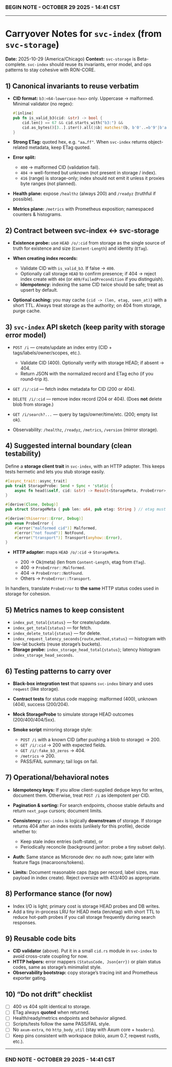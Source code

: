 ### BEGIN NOTE - OCTOBER 29 2025 - 14:41 CST

---

# Carryover Notes for `svc-index` (from `svc-storage`)

**Date:** 2025-10-29 (America/Chicago)
**Context:** `svc-storage` is Beta-complete. `svc-index` should reuse its invariants, error model, and ops patterns to stay cohesive with RON-CORE.

## 1) Canonical invariants to **reuse verbatim**

* **CID format:** `b3:<64-lowercase-hex>` only. Uppercase → malformed.
  Minimal validator (no regex):

  ```rust
  #[inline]
  pub fn is_valid_b3(cid: &str) -> bool {
      cid.len() == 67 && cid.starts_with("b3:") &&
      cid.as_bytes()[3..].iter().all(|&b| matches!(b, b'0'..=b'9'|b'a'..=b'f'))
  }
  ```
* **Strong ETag:** quoted hex, e.g. `"aa…ff"`. When `svc-index` returns object-related metadata, keep ETag quoted.
* **Error split:**

  * `400` → malformed CID (validation fail).
  * `404` → well-formed but unknown (not present in storage / index).
  * `416` (range) is storage-only; index should not emit it unless it proxies byte ranges (not planned).
* **Health plane:** expose `/healthz` (always 200) and `/readyz` (truthful if possible).
* **Metrics plane:** `/metrics` with Prometheus exposition; namespaced counters & histograms.

## 2) Contract between **svc-index ↔ svc-storage**

* **Existence probe:** use `HEAD /o/:cid` from storage as the single source of truth for existence and size (`Content-Length`) and identity (`ETag`).
* **When creating index records:**

  * Validate CID with `is_valid_b3`. If false → `400`.
  * Optionally call storage `HEAD` to confirm presence; if 404 → reject index create with `404` (or `409/FailedPrecondition` if you distinguish).
  * **Idempotency:** indexing the same CID twice should be safe; treat as upsert by default.
* **Optional caching:** you may cache `{cid -> (len, etag, seen_at)}` with a short TTL. Always treat storage as the authority; on 404 from storage, purge cache.

## 3) `svc-index` API sketch (keep parity with storage error model)

* `POST /i` — create/update an index entry (CID + tags/labels/owner/scopes, etc.).

  * Validate CID (400). Optionally verify with storage HEAD; if absent → 404.
  * Return JSON with the normalized record and ETag echo (if you round-trip it).
* `GET /i/:cid` — fetch index metadata for CID (200 or 404).
* `DELETE /i/:cid` — remove index record (204 or 404). (Does **not** delete blob from storage.)
* `GET /i/search?...` — query by tags/owner/time/etc. (200; empty list ok).
* Observability: `/healthz`, `/readyz`, `/metrics`, `/version` (mirror storage).

## 4) Suggested internal boundary (clean testability)

Define a **storage client trait** in `svc-index`, with an HTTP adapter. This keeps tests hermetic and lets you stub storage easily.

```rust
#[async_trait::async_trait]
pub trait StorageProbe: Send + Sync + 'static {
    async fn head(&self, cid: &str) -> Result<StorageMeta, ProbeError>;
}

#[derive(Clone, Debug)]
pub struct StorageMeta { pub len: u64, pub etag: String } // etag must be quoted

#[derive(thiserror::Error, Debug)]
pub enum ProbeError {
    #[error("malformed cid")] Malformed,
    #[error("not found")] NotFound,
    #[error("transport")] Transport(anyhow::Error),
}
```

* **HTTP adapter:** maps `HEAD /o/:cid` → `StorageMeta`.

  * 200 → Ok(meta) (len from `Content-Length`, etag from `ETag`).
  * 400 → `ProbeError::Malformed`.
  * 404 → `ProbeError::NotFound`.
  * Others → `ProbeError::Transport`.

In handlers, translate `ProbeError` to **the same** HTTP status codes used in storage for cohesion.

## 5) Metrics names to keep consistent

* `index_put_total{status}` — for create/update.
* `index_get_total{status}` — for fetch.
* `index_delete_total{status}` — for delete.
* `index_request_latency_seconds{route,method,status}` — histogram with low-lat buckets (reuse storage’s buckets).
* **Storage probe:** `index_storage_head_total{status}`; latency histogram `index_storage_head_seconds`.

## 6) Testing patterns to carry over

* **Black-box integration test** that spawns `svc-index` binary and uses `reqwest` (like storage).
* **Contract tests** for status code mapping: malformed (400), unknown (404), success (200/204).
* **Mock StorageProbe** to simulate storage HEAD outcomes (200/400/404/5xx).
* **Smoke script** mirroring storage style:

  * `POST /i` with a known CID (after pushing a blob to storage) → 200.
  * `GET /i/:cid` → 200 with expected fields.
  * `GET /i/:fake_b3_zeros` → 404.
  * `/metrics` → 200.
  * PASS/FAIL summary; tail logs on fail.

## 7) Operational/behavioral notes

* **Idempotency keys:** If you allow client-supplied dedupe keys for writes, document them. Otherwise, treat `POST /i` as idempotent per CID.
* **Pagination & sorting:** For search endpoints, choose stable defaults and return `next_page` cursors; document limits.
* **Consistency:** `svc-index` is logically **downstream** of storage. If storage returns 404 after an index exists (unlikely for this profile), decide whether to:

  * Keep stale index entries (soft-state), or
  * Periodically reconcile (background janitor: probe a tiny subset daily).
* **Auth:** Same stance as Micronode dev: no auth now; gate later with feature flags (macaroons/tokens).
* **Limits:** Document reasonable caps (tags per record, label sizes, max payload in index create). Reject oversize with 413/400 as appropriate.

## 8) Performance stance (for now)

* Index I/O is light; primary cost is storage HEAD probes and DB writes.
* Add a tiny in-process LRU for HEAD meta (len/etag) with short TTL to reduce hot-path probes if you call storage frequently during search responses.

## 9) Reusable code bits

* **CID validator** (above). Put it in a small `cid.rs` module in `svc-index` to avoid cross-crate coupling for now.
* **HTTP helpers:** error mappers `(StatusCode, Json{err})` or plain status codes, same as storage’s minimalist style.
* **Observability bootstrap:** copy storage’s tracing init and Prometheus exporter gating.

## 10) “Do not drift” checklist

* [ ] 400 vs 404 split identical to storage.
* [ ] ETag always **quoted** when returned.
* [ ] Health/ready/metrics endpoints and behavior aligned.
* [ ] Scripts/tests follow the same PASS/FAIL style.
* [ ] No `axum-extra`, no `http_body_util` (stay with Axum core + `headers`).
* [ ] Keep pins consistent with workspace (tokio, axum 0.7, reqwest rustls, etc.).

---


### END NOTE - OCTOBER 29 2025 - 14:41 CST

